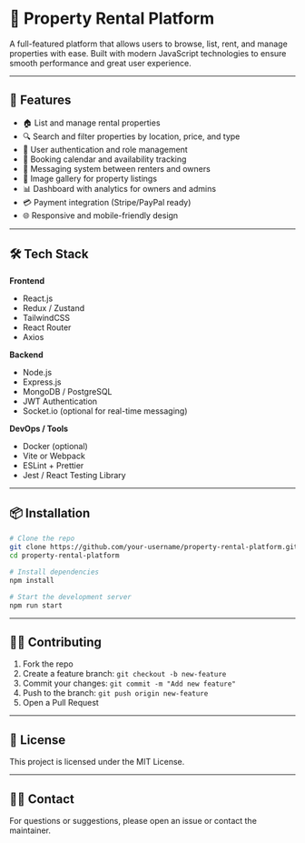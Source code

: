 
# 🏡 Property Rental Platform

A full-featured platform that allows users to browse, list, rent, and manage properties with ease. Built with modern JavaScript technologies to ensure smooth performance and great user experience.

---

## 🚀 Features

- 🏠 List and manage rental properties
- 🔍 Search and filter properties by location, price, and type
- 👥 User authentication and role management
- 📅 Booking calendar and availability tracking
- 💬 Messaging system between renters and owners
- 📸 Image gallery for property listings
- 📊 Dashboard with analytics for owners and admins
- 💳 Payment integration (Stripe/PayPal ready)
- 🌐 Responsive and mobile-friendly design

---

## 🛠 Tech Stack

**Frontend**  
- React.js  
- Redux / Zustand  
- TailwindCSS  
- React Router  
- Axios  

**Backend**  
- Node.js  
- Express.js  
- MongoDB / PostgreSQL  
- JWT Authentication  
- Socket.io (optional for real-time messaging)

**DevOps / Tools**  
- Docker (optional)  
- Vite or Webpack  
- ESLint + Prettier  
- Jest / React Testing Library  

---

## 📦 Installation

```bash
# Clone the repo
git clone https://github.com/your-username/property-rental-platform.git
cd property-rental-platform

# Install dependencies
npm install

# Start the development server
npm run start
```

---


## 🧑‍💻 Contributing

1. Fork the repo
2. Create a feature branch: `git checkout -b new-feature`
3. Commit your changes: `git commit -m "Add new feature"`
4. Push to the branch: `git push origin new-feature`
5. Open a Pull Request

---

## 📄 License

This project is licensed under the MIT License.

---

## 🙋‍♀️ Contact

For questions or suggestions, please open an issue or contact the maintainer.
